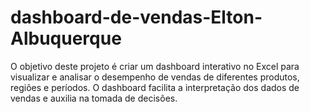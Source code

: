 # dashboard-de-vendas-Elton-Albuquerque
O objetivo deste projeto é criar um dashboard interativo no Excel para visualizar e analisar o desempenho de vendas de diferentes produtos, regiões e períodos. O dashboard facilita a interpretação dos dados de vendas e auxilia na tomada de decisões.
